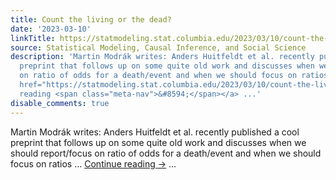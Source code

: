 ```yaml
---
title: Count the living or the dead?
date: '2023-03-10'
linkTitle: https://statmodeling.stat.columbia.edu/2023/03/10/count-the-living-or-the-dead/
source: Statistical Modeling, Causal Inference, and Social Science
description: 'Martin Modrák writes: Anders Huitfeldt et al. recently published a cool
  preprint that follows up on some quite old work and discusses when we should report/focus
  on ratio of odds for a death/event and when we should focus on ratios &#8230; <a
  href="https://statmodeling.stat.columbia.edu/2023/03/10/count-the-living-or-the-dead/">Continue
  reading <span class="meta-nav">&#8594;</span></a> ...'
disable_comments: true
---
```

Martin Modrák writes: Anders Huitfeldt et al. recently published a cool preprint that follows up on some quite old work and discusses when we should report/focus on ratio of odds for a death/event and when we should focus on ratios &#8230; <a href="https://statmodeling.stat.columbia.edu/2023/03/10/count-the-living-or-the-dead/">Continue reading <span class="meta-nav">&#8594;</span></a> ...
